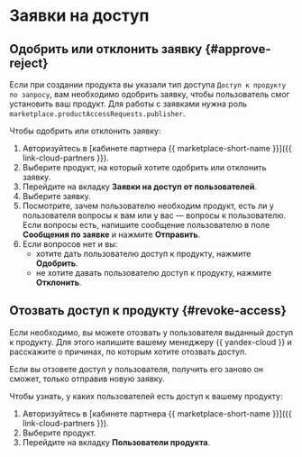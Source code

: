 # Заявки на доступ

## Одобрить или отклонить заявку {#approve-reject}

Если при создании продукта вы указали тип доступа `Доступ к продукту по запросу`, вам необходимо одобрить заявку, чтобы пользователь смог установить ваш продукт. Для работы с заявками нужна роль `marketplace.productAccessRequests.publisher`.

Чтобы одобрить или отклонить заявку:

1. Авторизуйтесь в [кабинете партнера {{ marketplace-short-name }}]({{ link-cloud-partners }}).
1. Выберите продукт, на который хотите одобрить или отклонить заявку.
1. Перейдите на вкладку **Заявки на доступ от пользователей**.
1. Выберите заявку.
1. Посмотрите, зачем пользователю необходим продукт, есть ли у пользователя вопросы к вам или у вас — вопросы к пользователю. Если вопросы есть, напишите сообщение пользователю в поле **Сообщения по заявке** и нажмите **Отправить**.
1. Если вопросов нет и вы:
   * хотите дать пользователю доступ к продукту, нажмите **Одобрить**.
   * не хотите давать пользователю доступ к продукту, нажмите **Отклонить**.

## Отозвать доступ к продукту {#revoke-access}

Если необходимо, вы можете отозвать у пользователя выданный доступ к продукту. Для этого напишите вашему менеджеру {{ yandex-cloud }} и расскажите о причинах, по которым хотите отозвать доступ.

Если вы отзовете доступ у пользователя, получить его заново он сможет, только отправив новую заявку.

Чтобы узнать, у каких пользователей есть доступ к вашему продукту:

1. Авторизуйтесь в [кабинете партнера {{ marketplace-short-name }}]({{ link-cloud-partners }}).
1. Выберите продукт.
1. Перейдите на вкладку **Пользователи продукта**.
